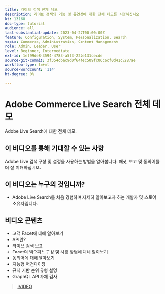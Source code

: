 ```yaml
---
title: 라이브 검색 전체 데모
description: 라이브 검색의 기능 및 유연성에 대한 전체 데모를 시청하십시오
kt: 13168
doc-type: tutorial
audience: all
last-substantial-update: 2023-04-27T00:00:00Z
feature: Configuration, System, Personalization, Search
topic: Commerce, Administration, Content Management
role: Admin, Leader, User
level: Beginner, Intermediate
exl-id: 1ef99de8-3594-4783-a5f3-227e131cecde
source-git-commit: 3f354cbac9d0f64fec509fc06c6cf0d41c7287ae
workflow-type: tm+mt
source-wordcount: '114'
ht-degree: 0%

---
```


# Adobe Commerce Live Search 전체 데모

Adobe Live Search에 대한 전체 데모.

## 이 비디오를 통해 기대할 수 있는 사항

Adobe Live 검색 구성 및 설정을 사용하는 방법을 알아봅니다. 패싯, 보고 및 동의어를 더 잘 이해하십시오.

## 이 비디오는 누구의 것입니까?

* Adobe Live Search를 처음 경험하며 자세히 알아보고자 하는 개발자 및 스토어 소유자입니다.

## 비디오 콘텐츠

* 고객 Facet에 대해 알아보기
* API란?
* 라이브 검색 보고
* Facet의 백오피스 구성 및 사용 방법에 대해 알아보기
* 동의어에 대해 알아보기
* 지능형 머천다이징
* 규칙 기반 순위 유형 설명
* GraphQL API 자체 검사

>[!VIDEO](https://video.tv.adobe.com/v/3418996?learn=on)
